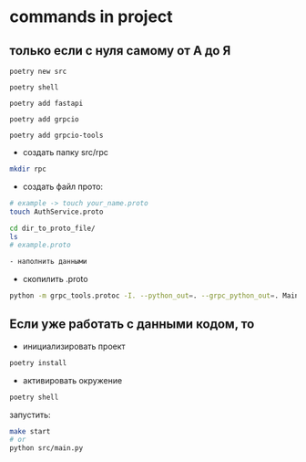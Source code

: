 # commands in project

## только если с нуля самому от А до Я

```poetry new src```

```poetry shell```

```poetry add fastapi```

```poetry add grpcio```

```poetry add grpcio-tools```

- создать папку src/rpc

```bash
mkdir rpc
```

- создать файл прото:

```bash
# example -> touch your_name.proto
touch AuthService.proto
```

```bash
cd dir_to_proto_file/
ls
# example.proto

- наполнить данными

```

- скопилить .proto

```bash
python -m grpc_tools.protoc -I. --python_out=. --grpc_python_out=. MainService.proto
```

## Если уже работать с данными кодом, то

- инициализировать проект

```bash
poetry install
```

- активировать окружение

```bash
poetry shell
```

запустить:

```bash
make start
# or
python src/main.py 
```
